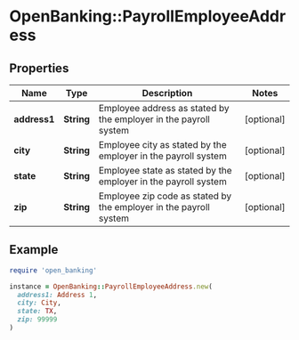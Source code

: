 # OpenBanking::PayrollEmployeeAddress

## Properties

| Name | Type | Description | Notes |
| ---- | ---- | ----------- | ----- |
| **address1** | **String** | Employee address as stated by the employer in the payroll system | [optional] |
| **city** | **String** | Employee city as stated by the employer in the payroll system | [optional] |
| **state** | **String** | Employee state as stated by the employer in the payroll system | [optional] |
| **zip** | **String** | Employee zip code as stated by the employer in the payroll system | [optional] |

## Example

```ruby
require 'open_banking'

instance = OpenBanking::PayrollEmployeeAddress.new(
  address1: Address 1,
  city: City,
  state: TX,
  zip: 99999
)
```

